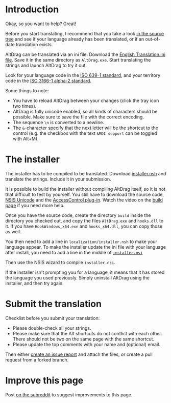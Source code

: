# Introduction

Okay, so you want to help? Great!

Before you start translating, I recommend that you take a look [in the source tree](https://github.com/stefansundin/altdrag/tree/master/localization) and see if your language already has been translated, or if an out-of-date translation exists.

AltDrag can be translated via an ini file. Download the [English Translation.ini file](https://raw.githubusercontent.com/stefansundin/altdrag/master/localization/en_US/Translation.ini). Save it in the same directory as `AltDrag.exe`. Start translating the strings and launch AltDrag to try it out.

Look for your language code in the [ISO 639-1 standard](http://en.wikipedia.org/wiki/List_of_ISO_639-2_codes), and your territory code in the [ISO 3166-1 alpha-2 standard](http://en.wikipedia.org/wiki/ISO_3166-1_alpha-2#Officially_assigned_code_elements).

Some things to note:
  * You have to reload AltDrag between your changes (click the tray icon two times).
  * AltDrag is fully unicode enabled, so all kinds of characters should be possible. Make sure to save the file with the correct encoding.
  * The sequence `\n` is converted to a newline.
  * The `&`-character specify that the next letter will be the shortcut to the control (e.g. the checkbox with the text `&MDI support` can be toggled with Alt+M).


# The installer

The installer has to be compiled to be translated. Download [installer.nsh](https://raw.githubusercontent.com/stefansundin/altdrag/master/localization/en_US/installer.nsh) and translate the strings. Include it in your submission.

It is possible to build the installer without compiling AltDrag itself, so it is not that difficult to test by yourself. You still have to download the source code, [NSIS Unicode](http://code.google.com/p/unsis/downloads/list) and the [AccessControl plug-in](http://nsis.sourceforge.net/AccessControl_plug-in). Watch the video on the [build page](build.md) if you need more help.

Once you have the source code, create the directory `build` inside the directory you checked out, and copy the files `AltDrag.exe` and `hooks.dll` to it. If you have `HookWindows_x64.exe` and `hooks_x64.dll`, you can copy those as well.

You then need to add a line in `localization/installer.nsh` to make your language appear. To make the installer update the ini file with your language after install, you need to add a line in the middle of [`installer.nsi`](https://github.com/stefansundin/altdrag/blob/bdd76dd0ac6d24e447d43c7d378d8c13f17a3099/installer.nsi#L219)

Then use the NSIS wizard to compile `installer.nsi`.

If the installer isn't prompting you for a language, it means that it has stored the language you used previously. Simply uninstall AltDrag using the installer, and then try again.


# Submit the translation

Checklist before you submit your translation:
  * Please double-check all your strings.
  * Please make sure that the Alt shortcuts do not conflict with each other. There should not be two on the same page with the same shortcut.
  * Please update the top comments with your name and (optional) email.

Then either [create an issue report](https://github.com/stefansundin/altdrag/issues/new?labels[]=translation&title=Swedish%20(se-SE)&body=-%20[%20]%20I%20have%20double-checked%20all%20strings%0A-%20[%20]%20I%20have%20double-checked%20the%20Alt-shortcuts%0A-%20[%20]%20I%20have%20updated%20the%20top%20comments%20with%20my%20name%20and%20(optional)%20email%0A-%20[%20]%20I%20have%20attached%20the%20files) and attach the files, or create a pull request from a forked branch.


# Improve this page

Post [on the subreddit](http://www.reddit.com/r/stefansundin/) to suggest improvements to this page.

